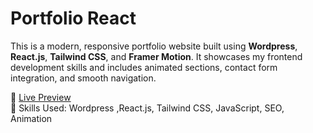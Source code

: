 # Portfolio React

This is a modern, responsive portfolio website built using  **Wordpress**, **React.js**, **Tailwind CSS**, and **Framer Motion**. It showcases my frontend development skills and includes animated sections, contact form integration, and smooth navigation.

🔗 [Live Preview](https://darshboard.com)  
🎯 Skills Used: Wordpress ,React.js, Tailwind CSS, JavaScript, SEO, Animation

